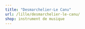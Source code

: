 ```yaml
---
title: "Desmarchelier-Le Canu"
url: /lille/desmarchelier-le-canu/
shop: instrument de musique
---
```

